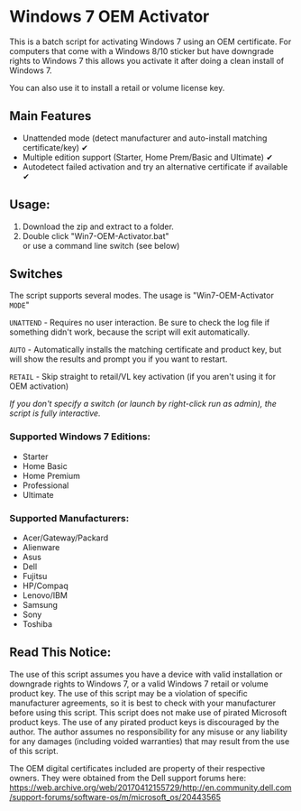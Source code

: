 # Windows 7 OEM Activator
This is a batch script for activating Windows 7 using an OEM certificate. For computers that come with a Windows 8/10 sticker but have downgrade rights to Windows 7 this allows you activate it after doing a clean install of Windows 7.

You can also use it to install a retail or volume license key. 

## Main Features

- Unattended mode (detect manufacturer and auto-install matching certificate/key) ✔
- Multiple edition support (Starter, Home Prem/Basic and Ultimate) ✔
- Autodetect failed activation and try an alternative certificate if available ✔

## Usage:

1. Download the zip and extract to a folder.
2. Double click "Win7-OEM-Activator.bat" <br>
   or use a command line switch (see below)

## Switches

The script supports several modes. The usage is "Win7-OEM-Activator `MODE`"

`UNATTEND` - Requires no user interaction. Be sure to check the log file if something didn't work, because the script will exit automatically.

`AUTO` - Automatically installs the matching certificate and product key, but will show the results and prompt you if you want to restart.

`RETAIL` - Skip straight to retail/VL key activation (if you aren't using it for OEM activation)


*If you don't specify a switch (or launch by right-click run as admin), the script is fully interactive.*

### Supported Windows 7 Editions:
- Starter
- Home Basic
- Home Premium
- Professional
- Ultimate

### Supported Manufacturers:
- Acer/Gateway/Packard
- Alienware
- Asus
- Dell
- Fujitsu
- HP/Compaq
- Lenovo/IBM
- Samsung
- Sony
- Toshiba

## Read This Notice:

The use of this script assumes you have a device with valid installation or downgrade rights to Windows 7, or a valid Windows 7 retail or volume product key. The use of this script may be a violation of specific manufacturer agreements, so it is best to check with your manufacturer before using this script. This script does not make use of pirated Microsoft product keys. The use of any pirated product keys is discouraged by the author. The author assumes no responsibility for any misuse or any liability for any damages (including voided warranties) that may result from the use of this script. 

The OEM digital certificates included are property of their respective owners. They were obtained from the Dell support forums here: https://web.archive.org/web/20170412155729/http://en.community.dell.com/support-forums/software-os/m/microsoft_os/20443565
